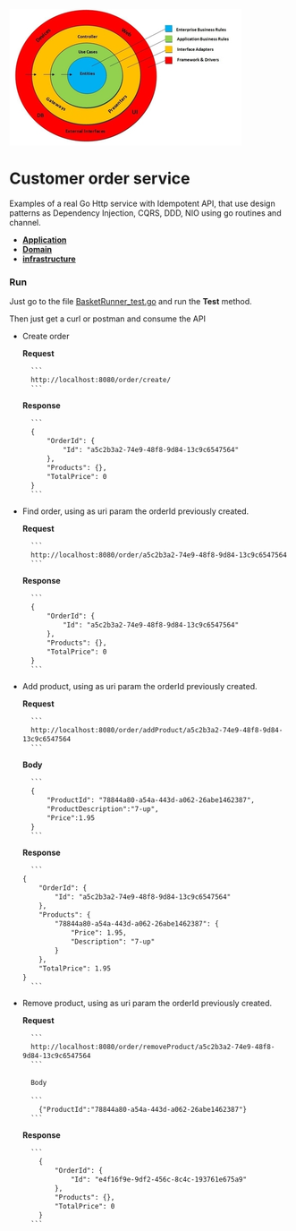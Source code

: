 
![My image](../../img/cleanA.jpg)    
 # Customer order service
  
Examples of a real Go Http service with Idempotent API, that use design patterns as Dependency Injection, CQRS, DDD,
 NIO using go routines and channel.

* **[Application](src/application)**
* **[Domain](src/domain)**
* **[infrastructure](src/infrastructure)**

### Run

Just go to the file [BasketRunner_test.go](src/BasketRunner_test.go) and run the **Test** method.

Then just get a curl or postman and consume the API

* Create order

    **Request**
    
        ```
        http://localhost:8080/order/create/
        ```
        
    **Response**
    
        ```
        {
            "OrderId": {
                "Id": "a5c2b3a2-74e9-48f8-9d84-13c9c6547564"
            },
            "Products": {},
            "TotalPrice": 0
        }
        ```    

* Find order, using as uri param the orderId previously created.

    **Request**
    
        ```
        http://localhost:8080/order/a5c2b3a2-74e9-48f8-9d84-13c9c6547564
        ```
    **Response**
    
        ```
        {
            "OrderId": {
                "Id": "a5c2b3a2-74e9-48f8-9d84-13c9c6547564"
            },
            "Products": {},
            "TotalPrice": 0
        }
        ``` 

* Add product, using as uri param the orderId previously created.

    **Request**
    
        ```
        http://localhost:8080/order/addProduct/a5c2b3a2-74e9-48f8-9d84-13c9c6547564
        ```
   
    **Body**
    
        ```
        {
            "ProductId": "78844a80-a54a-443d-a062-26abe1462387",
            "ProductDescription":"7-up",
            "Price":1.95
        }
        ```
    
    **Response**
    
        ```
      {
          "OrderId": {
              "Id": "a5c2b3a2-74e9-48f8-9d84-13c9c6547564"
          },
          "Products": {
              "78844a80-a54a-443d-a062-26abe1462387": {
                  "Price": 1.95,
                  "Description": "7-up"
              }
          },
          "TotalPrice": 1.95
      }
        ``` 
* Remove product, using as uri param the orderId previously created.

    **Request**
    
        ```
        http://localhost:8080/order/removeProduct/a5c2b3a2-74e9-48f8-9d84-13c9c6547564        
        ```
        
        Body
        
        ```
          {"ProductId":"78844a80-a54a-443d-a062-26abe1462387"}
        ```  
               
    **Response**
    
        ```
          {
              "OrderId": {
                  "Id": "e4f16f9e-9df2-456c-8c4c-193761e675a9"
              },
              "Products": {},
              "TotalPrice": 0
          }
        ``` 